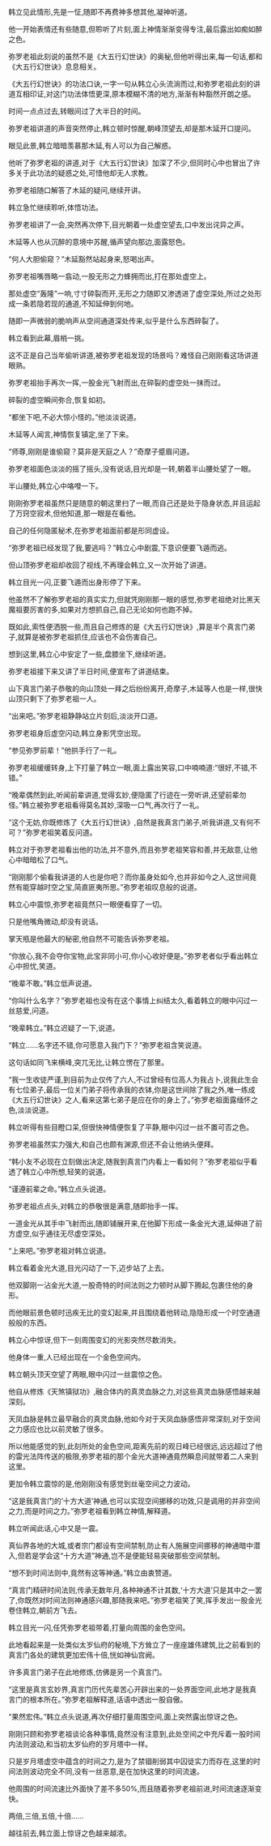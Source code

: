 
韩立见此情形,先是一怔,随即不再费神多想其他,凝神听道。

他一开始表情还有些随意,但聆听了片刻,面上神情渐渐变得专注,最后露出如痴如醉之色。

弥罗老祖此刻说的虽然不是《大五行幻世诀》的奥秘,但他听得出来,每一句话,都和《大五行幻世诀》息息相关。

《大五行幻世诀》的功法口诀,一字一句从韩立心头流淌而过,和弥罗老祖此刻的讲道互相印证,对这门功法体悟更深,原本模糊不清的地方,渐渐有种豁然开朗之感。

时间一点点过去,转眼间过了大半日的时间。

弥罗老祖讲道的声音突然停止,韩立顿时惊醒,朝峰顶望去,却是那木延开口提问。

眼见此景,韩立暗暗羡慕那木延,有人可以为自己解惑。

他听了弥罗老祖的讲道,对于《大五行幻世诀》加深了不少,但同时心中也冒出了许多关于此功法的疑惑之处,可惜他却无人求教。

弥罗老祖随口解答了木延的疑问,继续开讲。

韩立急忙继续聆听,体悟功法。

弥罗老祖讲了一会,突然再次停下,目光朝着一处虚空望去,口中发出诧异之声。

木延等人也从沉醉的意境中苏醒,循声望向那边,面露怒色。

“何人大胆偷窥？”木延豁然站起身来,怒喝出声。

弥罗老祖嘴唇略一翕动,一股无形之力蜂拥而出,打在那处虚空上。

那处虚空“轰隆”一响,寸寸碎裂而开,无形之力随即又渗透进了虚空深处,所过之处形成一条若隐若现的通道,不知延伸到何地。

随即一声微弱的脆响声从空间通道深处传来,似乎是什么东西碎裂了。

韩立看到此幕,眉梢一挑。

这不正是自己当年偷听讲道,被弥罗老祖发现的场景吗？难怪自己刚刚看这场讲道眼熟。

弥罗老祖抬手再次一挥,一股金光飞射而出,在碎裂的虚空处一抹而过。

碎裂的虚空瞬间弥合,恢复如初。

“都坐下吧,不必大惊小怪的。”他淡淡说道。

木延等人闻言,神情恢复镇定,坐了下来。

“师尊,刚刚是谁偷窥？莫非是天庭之人？”奇摩子蹙眉问道。

弥罗老祖面色淡淡的摇了摇头,没有说话,目光却是一转,朝着半山腰处望了一眼。

半山腰处,韩立心中咯噔一下。

刚刚弥罗老祖虽然只是随意的朝这里扫了一眼,而自己还是处于隐身状态,并且运起了万窍空寂术,但他知道,那一眼是在看他。

自己的任何隐匿秘术,在弥罗老祖面前都是形同虚设。

“弥罗老祖已经发现了我,要逃吗？”韩立心中剧震,下意识便要飞遁而逃。

但山顶弥罗老祖却收回了视线,不再理会韩立,又一次开始了讲道。

韩立目光一闪,正要飞遁而出身形停了下来。

他虽然不了解弥罗老祖的真实实力,但就凭刚刚那一眼的感觉,弥罗老祖绝对比黑天魔祖要厉害的多,如果对方想抓自己,自己无论如何也跑不掉。

既如此,索性便洒脱一些,而且自己修炼的是《大五行幻世诀》,算是半个真言门弟子,就算是被弥罗老祖抓住,应该也不会伤害自己。

想到这里,韩立心中安定了一些,盘膝坐下,继续听道。

弥罗老祖接下来又讲了半日时间,便宣布了讲道结束。

山下真言门弟子恭敬的向山顶处一拜之后纷纷离开,奇摩子,木延等人也是一样,很快山顶只剩下了弥罗老祖一人。

“出来吧。”弥罗老祖静静站立片刻后,淡淡开口道。

弥罗老祖身后虚空闪动,韩立身影凭空出现。

“参见弥罗前辈！”他拱手行了一礼。

弥罗老祖缓缓转身,上下打量了韩立一眼,面上露出笑容,口中喃喃道:“很好,不错,不错。”

“晚辈偶然到此,听闻前辈讲道,觉得玄妙,便隐匿了行迹在一旁听讲,还望前辈勿怪。”韩立被弥罗老祖看得莫名其妙,深吸一口气,再次行了一礼。

“这个无妨,你既修炼了《大五行幻世诀》,自然是我真言门弟子,听我讲道,又有何不可？”弥罗老祖笑着反问道。

韩立对于弥罗老祖看出他的功法,并不意外,而且弥罗老祖笑容和善,并无敌意,让他心中暗暗松了口气。

“刚刚那个偷看我讲道的人也是你吧？而你虽身处如今,也并非如今之人,这世间竟然有能穿越时空之宝,简直匪夷所思。”弥罗老祖叹息般的说道。

韩立心中震惊,弥罗老祖竟然只一眼便看穿了一切。

只是他嘴角微动,却没有说话。

掌天瓶是他最大的秘密,他自然不可能告诉弥罗老祖。

“你放心,我不会夺你宝物,此宝非同小可,你小心收好便是。”弥罗老者似乎看出韩立心中担忧,笑道。

“晚辈不敢。”韩立低声说道。

“你叫什么名字？”弥罗老祖也没有在这个事情上纠结太久,看着韩立的眼中闪过一丝慈爱,问道。

“晚辈韩立。”韩立迟疑了一下,说道。

“韩立……名字还不错,你可愿意入我门下？”弥罗老祖含笑说道。

这句话如同飞来横峰,突兀无比,让韩立愣在了那里。

“我一生收徒严谨,到目前为止仅传了六人,不过曾经有位高人为我占卜,说我此生会有七位弟子,最后一位关门弟子将传承我的衣钵,你是这世间除了我之外,唯一练成《大五行幻世诀》之人,看来这第七弟子是应在你的身上了。”弥罗老祖面露缅怀之色,淡淡说道。

韩立听得有些目瞪口呆,但很快神情便恢复了平静,眼中闪过一丝不置可否之色。

弥罗老祖虽然实力强大,和自己也颇有渊源,但还不会让他纳头便拜。

“韩小友不必现在立刻做出决定,随我到真言门内看上一看如何？”弥罗老祖似乎看透了韩立心中所想,轻笑的说道。

“谨遵前辈之命。”韩立点头说道。

弥罗老祖点点头,对韩立的恭敬很是满意,随即抬手一挥。

一道金光从其手中飞射而出,随即铺展开来,在他脚下形成一条金光大道,延伸进了前方虚空,似乎通往无尽虚空深处。

“上来吧。”弥罗老祖对韩立说道。

韩立看着金光大道,目光闪动了一下,迈步站了上去。

他双脚刚一沾金光大道,一股奇特的时间法则之力顿时从脚下腾起,包裹住他的身形。

而他眼前景色顿时迅疾无比的变幻起来,并且围绕着他转动,隐隐形成一个时空通道般般的东西。

韩立心中惊讶,但下一刻周围变幻的光影突然尽数消失。

他身体一重,人已经出现在一个金色空间内。

韩立朝头顶天空望了两眼,眼中闪过一丝震惊之色。

他自从修炼《天煞镇狱功》,融合体内的真灵血脉之力,对这些真灵血脉感悟越来越深刻。

天凤血脉是韩立最早融合的真灵血脉,他如今对于天凤血脉感悟非常深刻,对于空间之力感应也比以前灵敏了很多。

所以他能感觉的到,此刻所处的金色空间,距离先前的观日峰已经很远,远远超过了他的雷光法阵传送的极限,弥罗老祖的那个金光大道神通竟然瞬息间就带着二人来到这里。

更加令韩立震惊的是,他刚刚没有感觉到丝毫空间之力波动。

“这是我真言门的‘十方大道’神通,也可以实现空间挪移的功效,只是调用的并非空间之力,而是时间之力。”弥罗老祖看到韩立神情,解释道。

韩立听闻此话,心中又是一震。

真仙界各地的大城,或者宗门都设有空间禁制,防止有人施展空间挪移的神通暗中潜入,但若是学会这“十方大道”神通,岂不是便能轻易突破那些空间禁制。

“想不到时间法则中,竟然有这等神通。”韩立由衷赞道。

“真言门精研时间法则,传承无数年月,各种神通不计其数,‘十方大道’只是其中之一罢了,你既然对时间法则神通感兴趣,那随我来吧。”弥罗老祖笑了笑,挥手发出一股金光卷住韩立,朝前方飞去。

韩立目光一闪,任凭弥罗老祖带着,打量向周围的金色空间。

此地看起来是一处类似太岁仙府的秘境,下方耸立了一座座雄伟建筑,比之前看到的真言门各处的建筑更加宏伟十倍,恍如神仙宫阙。

许多真言门弟子在此地修炼,仿佛是另一个真言门。

“这里是真言玄妙界,真言门历代先辈苦心开辟出来的一处界面空间,此地才是我真言门的根本所在。”弥罗老祖解释道,话语中透出一股自傲。

“果然宏伟。”韩立点头说道,再次仔细打量周围空间,面上突然露出惊讶之色。

刚刚只顾和弥罗老祖谈论各种事情,竟然没有注意到,此处空间之中充斥着一股时间内法则波动,和当初太岁仙府的岁月塔中一样。

只是岁月塔虚空中蕴含的时间之力,是为了禁锢削弱其中囚徒实力而存在,这里的时间法则波动完全不同,没有一丝恶意,是在加快这里的时间流速。

他周围的时间流速比外面快了差不多50%,而且随着弥罗老祖前进,时间流速逐渐变快。

两倍,三倍,五倍,十倍……

越往前去,韩立面上惊讶之色越来越浓。
